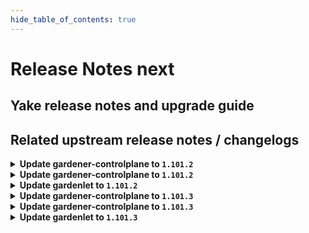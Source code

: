 ```yaml
---
hide_table_of_contents: true
---
```


# Release Notes next

## Yake release notes and upgrade guide

## Related upstream release notes / changelogs


<details>
<summary><b>Update gardener-controlplane to <code>1.101.2</code></b></summary>

# [gardener/gardener]

## 🏃 Others

- `[DEPENDENCY]` The `registry.k8s.io/ingress-nginx/controller-chroot` image has been updated to `v1.11.2`. by @gardener-ci-robot [#10357]

## Helm Charts
- controlplane: `europe-docker.pkg.dev/gardener-project/releases/charts/gardener/controlplane:v1.101.2`
- gardenlet: `europe-docker.pkg.dev/gardener-project/releases/charts/gardener/gardenlet:v1.101.2`
- operator: `europe-docker.pkg.dev/gardener-project/releases/charts/gardener/operator:v1.101.2`
- resource-manager: `europe-docker.pkg.dev/gardener-project/releases/charts/gardener/resource-manager:v1.101.2`
## Docker Images
- admission-controller: `europe-docker.pkg.dev/gardener-project/releases/gardener/admission-controller:v1.101.2`
- apiserver: `europe-docker.pkg.dev/gardener-project/releases/gardener/apiserver:v1.101.2`
- controller-manager: `europe-docker.pkg.dev/gardener-project/releases/gardener/controller-manager:v1.101.2`
- gardenlet: `europe-docker.pkg.dev/gardener-project/releases/gardener/gardenlet:v1.101.2`
- node-agent: `europe-docker.pkg.dev/gardener-project/releases/gardener/node-agent:v1.101.2`
- operator: `europe-docker.pkg.dev/gardener-project/releases/gardener/operator:v1.101.2`
- resource-manager: `europe-docker.pkg.dev/gardener-project/releases/gardener/resource-manager:v1.101.2`
- scheduler: `europe-docker.pkg.dev/gardener-project/releases/gardener/scheduler:v1.101.2`


</details>

<details>
<summary><b>Update gardener-controlplane to <code>1.101.2</code></b></summary>

# [gardener/gardener]

## 🏃 Others

- `[DEPENDENCY]` The `registry.k8s.io/ingress-nginx/controller-chroot` image has been updated to `v1.11.2`. by @gardener-ci-robot [#10357]

## Helm Charts
- controlplane: `europe-docker.pkg.dev/gardener-project/releases/charts/gardener/controlplane:v1.101.2`
- gardenlet: `europe-docker.pkg.dev/gardener-project/releases/charts/gardener/gardenlet:v1.101.2`
- operator: `europe-docker.pkg.dev/gardener-project/releases/charts/gardener/operator:v1.101.2`
- resource-manager: `europe-docker.pkg.dev/gardener-project/releases/charts/gardener/resource-manager:v1.101.2`
## Docker Images
- admission-controller: `europe-docker.pkg.dev/gardener-project/releases/gardener/admission-controller:v1.101.2`
- apiserver: `europe-docker.pkg.dev/gardener-project/releases/gardener/apiserver:v1.101.2`
- controller-manager: `europe-docker.pkg.dev/gardener-project/releases/gardener/controller-manager:v1.101.2`
- gardenlet: `europe-docker.pkg.dev/gardener-project/releases/gardener/gardenlet:v1.101.2`
- node-agent: `europe-docker.pkg.dev/gardener-project/releases/gardener/node-agent:v1.101.2`
- operator: `europe-docker.pkg.dev/gardener-project/releases/gardener/operator:v1.101.2`
- resource-manager: `europe-docker.pkg.dev/gardener-project/releases/gardener/resource-manager:v1.101.2`
- scheduler: `europe-docker.pkg.dev/gardener-project/releases/gardener/scheduler:v1.101.2`


</details>

<details>
<summary><b>Update gardenlet to <code>1.101.2</code></b></summary>

# [gardener/gardener]

## 🏃 Others

- `[DEPENDENCY]` The `registry.k8s.io/ingress-nginx/controller-chroot` image has been updated to `v1.11.2`. by @gardener-ci-robot [#10357]

## Helm Charts
- controlplane: `europe-docker.pkg.dev/gardener-project/releases/charts/gardener/controlplane:v1.101.2`
- gardenlet: `europe-docker.pkg.dev/gardener-project/releases/charts/gardener/gardenlet:v1.101.2`
- operator: `europe-docker.pkg.dev/gardener-project/releases/charts/gardener/operator:v1.101.2`
- resource-manager: `europe-docker.pkg.dev/gardener-project/releases/charts/gardener/resource-manager:v1.101.2`
## Docker Images
- admission-controller: `europe-docker.pkg.dev/gardener-project/releases/gardener/admission-controller:v1.101.2`
- apiserver: `europe-docker.pkg.dev/gardener-project/releases/gardener/apiserver:v1.101.2`
- controller-manager: `europe-docker.pkg.dev/gardener-project/releases/gardener/controller-manager:v1.101.2`
- gardenlet: `europe-docker.pkg.dev/gardener-project/releases/gardener/gardenlet:v1.101.2`
- node-agent: `europe-docker.pkg.dev/gardener-project/releases/gardener/node-agent:v1.101.2`
- operator: `europe-docker.pkg.dev/gardener-project/releases/gardener/operator:v1.101.2`
- resource-manager: `europe-docker.pkg.dev/gardener-project/releases/gardener/resource-manager:v1.101.2`
- scheduler: `europe-docker.pkg.dev/gardener-project/releases/gardener/scheduler:v1.101.2`


</details>

<details>
<summary><b>Update gardener-controlplane to <code>1.101.3</code></b></summary>

# [gardener/gardener]

## 🐛 Bug Fixes

- `[OPERATOR]` A bug has been fixed that prevented the deployment of `gardenlet`s via `gardener-operator` and the `Gardenlet` resource when `.spec.kubeconfigSecretRef` was used. by @rfranzke [#10410]
- `[OPERATOR]` An issue causing the vpn-seed-server VPA's to be created with wrong targetRef for highly available Shoots is now fixed. by @ialidzhikov [#10372]
## 🏃 Others

- `[OPERATOR]` Kernel setting `net.netfilter.nf_conntrack_max` is only set on nodes by `sysctl.d` if `kube-proxy` is disabled. by @oliver-goetz [#10444]
- `[OPERATOR]` gardener-controller-manager: A corner case issue in the maintenance controller that prevented forceful minor K8s version update from K8s 1.29 to K8s 1.30 is now resolved. by @ialidzhikov [#10439]
- `[OPERATOR]` An issue in gardener-node-agent causing registry hosts probe to fail when the `spec.criConfig.containerd.registries.hosts.caCerts` field of OperatingSystemConfig is set is now fixed. by @dimitar-kostadinov [#10380]
- `[DEPENDENCY]` The `gardener/dashboard` image has been updated to `1.76.2`. [Release Notes](https://redirect.github.com/gardener/dashboard/releases/tag/1.76.2) by @gardener-ci-robot [#10454]

## Helm Charts
- controlplane: `europe-docker.pkg.dev/gardener-project/releases/charts/gardener/controlplane:v1.101.3`
- gardenlet: `europe-docker.pkg.dev/gardener-project/releases/charts/gardener/gardenlet:v1.101.3`
- operator: `europe-docker.pkg.dev/gardener-project/releases/charts/gardener/operator:v1.101.3`
- resource-manager: `europe-docker.pkg.dev/gardener-project/releases/charts/gardener/resource-manager:v1.101.3`
## Docker Images
- admission-controller: `europe-docker.pkg.dev/gardener-project/releases/gardener/admission-controller:v1.101.3`
- apiserver: `europe-docker.pkg.dev/gardener-project/releases/gardener/apiserver:v1.101.3`
- controller-manager: `europe-docker.pkg.dev/gardener-project/releases/gardener/controller-manager:v1.101.3`
- gardenlet: `europe-docker.pkg.dev/gardener-project/releases/gardener/gardenlet:v1.101.3`
- node-agent: `europe-docker.pkg.dev/gardener-project/releases/gardener/node-agent:v1.101.3`
- operator: `europe-docker.pkg.dev/gardener-project/releases/gardener/operator:v1.101.3`
- resource-manager: `europe-docker.pkg.dev/gardener-project/releases/gardener/resource-manager:v1.101.3`
- scheduler: `europe-docker.pkg.dev/gardener-project/releases/gardener/scheduler:v1.101.3`


</details>

<details>
<summary><b>Update gardener-controlplane to <code>1.101.3</code></b></summary>

# [gardener/gardener]

## 🐛 Bug Fixes

- `[OPERATOR]` A bug has been fixed that prevented the deployment of `gardenlet`s via `gardener-operator` and the `Gardenlet` resource when `.spec.kubeconfigSecretRef` was used. by @rfranzke [#10410]
- `[OPERATOR]` An issue causing the vpn-seed-server VPA's to be created with wrong targetRef for highly available Shoots is now fixed. by @ialidzhikov [#10372]
## 🏃 Others

- `[OPERATOR]` Kernel setting `net.netfilter.nf_conntrack_max` is only set on nodes by `sysctl.d` if `kube-proxy` is disabled. by @oliver-goetz [#10444]
- `[OPERATOR]` gardener-controller-manager: A corner case issue in the maintenance controller that prevented forceful minor K8s version update from K8s 1.29 to K8s 1.30 is now resolved. by @ialidzhikov [#10439]
- `[OPERATOR]` An issue in gardener-node-agent causing registry hosts probe to fail when the `spec.criConfig.containerd.registries.hosts.caCerts` field of OperatingSystemConfig is set is now fixed. by @dimitar-kostadinov [#10380]
- `[DEPENDENCY]` The `gardener/dashboard` image has been updated to `1.76.2`. [Release Notes](https://redirect.github.com/gardener/dashboard/releases/tag/1.76.2) by @gardener-ci-robot [#10454]

## Helm Charts
- controlplane: `europe-docker.pkg.dev/gardener-project/releases/charts/gardener/controlplane:v1.101.3`
- gardenlet: `europe-docker.pkg.dev/gardener-project/releases/charts/gardener/gardenlet:v1.101.3`
- operator: `europe-docker.pkg.dev/gardener-project/releases/charts/gardener/operator:v1.101.3`
- resource-manager: `europe-docker.pkg.dev/gardener-project/releases/charts/gardener/resource-manager:v1.101.3`
## Docker Images
- admission-controller: `europe-docker.pkg.dev/gardener-project/releases/gardener/admission-controller:v1.101.3`
- apiserver: `europe-docker.pkg.dev/gardener-project/releases/gardener/apiserver:v1.101.3`
- controller-manager: `europe-docker.pkg.dev/gardener-project/releases/gardener/controller-manager:v1.101.3`
- gardenlet: `europe-docker.pkg.dev/gardener-project/releases/gardener/gardenlet:v1.101.3`
- node-agent: `europe-docker.pkg.dev/gardener-project/releases/gardener/node-agent:v1.101.3`
- operator: `europe-docker.pkg.dev/gardener-project/releases/gardener/operator:v1.101.3`
- resource-manager: `europe-docker.pkg.dev/gardener-project/releases/gardener/resource-manager:v1.101.3`
- scheduler: `europe-docker.pkg.dev/gardener-project/releases/gardener/scheduler:v1.101.3`


</details>

<details>
<summary><b>Update gardenlet to <code>1.101.3</code></b></summary>

# [gardener/gardener]

## 🐛 Bug Fixes

- `[OPERATOR]` A bug has been fixed that prevented the deployment of `gardenlet`s via `gardener-operator` and the `Gardenlet` resource when `.spec.kubeconfigSecretRef` was used. by @rfranzke [#10410]
- `[OPERATOR]` An issue causing the vpn-seed-server VPA's to be created with wrong targetRef for highly available Shoots is now fixed. by @ialidzhikov [#10372]
## 🏃 Others

- `[OPERATOR]` Kernel setting `net.netfilter.nf_conntrack_max` is only set on nodes by `sysctl.d` if `kube-proxy` is disabled. by @oliver-goetz [#10444]
- `[OPERATOR]` gardener-controller-manager: A corner case issue in the maintenance controller that prevented forceful minor K8s version update from K8s 1.29 to K8s 1.30 is now resolved. by @ialidzhikov [#10439]
- `[OPERATOR]` An issue in gardener-node-agent causing registry hosts probe to fail when the `spec.criConfig.containerd.registries.hosts.caCerts` field of OperatingSystemConfig is set is now fixed. by @dimitar-kostadinov [#10380]
- `[DEPENDENCY]` The `gardener/dashboard` image has been updated to `1.76.2`. [Release Notes](https://redirect.github.com/gardener/dashboard/releases/tag/1.76.2) by @gardener-ci-robot [#10454]

## Helm Charts
- controlplane: `europe-docker.pkg.dev/gardener-project/releases/charts/gardener/controlplane:v1.101.3`
- gardenlet: `europe-docker.pkg.dev/gardener-project/releases/charts/gardener/gardenlet:v1.101.3`
- operator: `europe-docker.pkg.dev/gardener-project/releases/charts/gardener/operator:v1.101.3`
- resource-manager: `europe-docker.pkg.dev/gardener-project/releases/charts/gardener/resource-manager:v1.101.3`
## Docker Images
- admission-controller: `europe-docker.pkg.dev/gardener-project/releases/gardener/admission-controller:v1.101.3`
- apiserver: `europe-docker.pkg.dev/gardener-project/releases/gardener/apiserver:v1.101.3`
- controller-manager: `europe-docker.pkg.dev/gardener-project/releases/gardener/controller-manager:v1.101.3`
- gardenlet: `europe-docker.pkg.dev/gardener-project/releases/gardener/gardenlet:v1.101.3`
- node-agent: `europe-docker.pkg.dev/gardener-project/releases/gardener/node-agent:v1.101.3`
- operator: `europe-docker.pkg.dev/gardener-project/releases/gardener/operator:v1.101.3`
- resource-manager: `europe-docker.pkg.dev/gardener-project/releases/gardener/resource-manager:v1.101.3`
- scheduler: `europe-docker.pkg.dev/gardener-project/releases/gardener/scheduler:v1.101.3`


</details>
